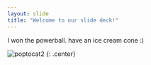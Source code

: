 ```yaml
---
layout: slide
title: "Welcome to our slide deck!"
---
```


I won the powerball. have an ice cream cone :)

![poptocat2](https://octodex.github.com/images/poptocat_v2.png)
{: .center}
